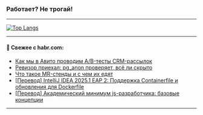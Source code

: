 ### Работает? Не трогай!

---
<!--
#### 🛠️ Technical stack:

![Java](https://img.shields.io/badge/Java-informational?logo=Oracle&style=flat&logoColor=white&color=FF4500)
![Kotlin](https://img.shields.io/badge/Kotlin-informational?logo=Kotlin&style=flat&logoColor=white&color=774D97)
![TS](https://img.shields.io/badge/TypeScript-informational?logo=typeScript&style=flat&logoColor=black&color=017acc)
![Python](https://img.shields.io/badge/Python-informational?logo=Python&style=flat&logoColor=black&color=ffdd54) <br>
![Spring](https://img.shields.io/badge/Spring-informational?logo=Spring&style=flat&logoColor=white&color=6DB33F) 
![SpringBoot](https://img.shields.io/badge/SpringBoot-informational?logo=SpringBoot&style=flat&logoColor=white&color=6DB33F)
![Nest](https://img.shields.io/badge/NestJS-informational?logo=NestJS&style=flat&logoColor=white&color=E0234E) 
![NodeJS](https://img.shields.io/badge/NodeJS-informational?logo=node.js&style=flat&logoColor=white&color=70A760)<br>
![PostgreSQL](https://img.shields.io/badge/PostgreSQL-informational?logo=PostgreSQL&style=flat&logoColor=white&color=DAA520)
![MongoDB](https://img.shields.io/badge/MongoDB-informational?logo=MongoDB&style=flat&logoColor=white&color=870000)
![Apache](https://img.shields.io/badge/Apache-informational?logo=apache&style=flat&logoColor=white&color=f74e28)

___ 
-->

<!--- #### 🛠️ : --->

[![Top Langs](https://github-readme-stats-82jvfl3w3-advtsettinggmailcoms-projects.vercel.app/api/top-langs/?username=zloylis&langs_count=10&hide_title=true&title_color=e6edf3&size_weight=0.5&count_weight=0.5&layout=compact&hide_progress=true&hide_border=true&theme=dracula)](https://github.com/zloylis)

<!---


####  :octocat:&nbsp;&nbsp; Статистика:

![GitHub stats](https://github-readme-stats-u2qms2cxw-advtsettinggmailcoms-projects.vercel.app/api?username=zloylis&show_icons=true&hide_border=true&theme=dracula&title_color=e6edf3&include_all_commits=true&count_private=true&hide_rank=false&hide_title=true&rank_icon=github)
-->
---

#### 💬 Свежее с habr.com:

<!-- BLOG-POST-LIST:START -->
- [Как мы в Авито проводим A/B-тесты CRM-рассылок](https://habr.com/ru/companies/avito/articles/875012/?utm_source=habrahabr&utm_medium=rss&utm_campaign=875012)
- [Ревизор приехал: pg_anon проверяет, всё ли скрыто](https://habr.com/ru/articles/876124/?utm_source=habrahabr&utm_medium=rss&utm_campaign=876124)
- [Что такое MR-стенды и с чем их едят](https://habr.com/ru/companies/samolet/articles/870308/?utm_source=habrahabr&utm_medium=rss&utm_campaign=870308)
- [[Перевод] IntelliJ IDEA 2025.1 EAP 2: Поддержка Containerfile и обновления для Dockerfile](https://habr.com/ru/companies/spring_aio/articles/876112/?utm_source=habrahabr&utm_medium=rss&utm_campaign=876112)
- [[Перевод] Академический минимум js-разработчика: базовые концепции](https://habr.com/ru/companies/intec_balance/articles/876088/?utm_source=habrahabr&utm_medium=rss&utm_campaign=876088)
<!-- BLOG-POST-LIST:END -->

---
